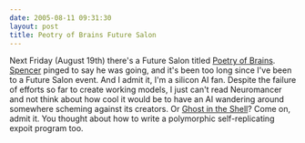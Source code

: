 ```yaml
---
date: 2005-08-11 09:31:30
layout: post
title: Peotry of Brains Future Salon
---
```


Next Friday (August 19th) there's a Future Salon titled [Poetry of Brains](http://www.futuresalon.org/2005/08/poetry_of_brain.html). [Spencer](http://www.deepdarksee.com/) pinged to say he was going, and it's been too long since I've been to a Future Salon event. And I admit it, I'm a silicon AI fan. Despite the failure of efforts so far to create working models, I just can't read Neuromancer and not think about how cool it would be to have an AI wandering around somewhere scheming against its creators. Or [Ghost in the Shell](http://www.amazon.com/exec/obidos/tg/detail/-/6304493681/104-4927830-6823146?v=glance)? Come on, admit it. You thought about how to write a polymorphic self-replicating expoit program too.
